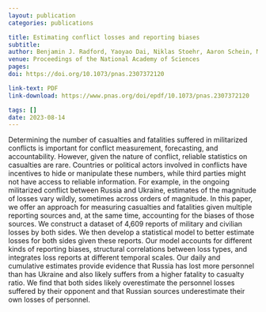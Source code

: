 ```yaml
---
layout: publication
categories: publications

title: Estimating conflict losses and reporting biases
subtitle: 
author: Benjamin J. Radford, Yaoyao Dai, Niklas Stoehr, Aaron Schein, Mya Fernandez, Hanif Sajid
venue: Proceedings of the National Academy of Sciences
pages: 
doi: https://doi.org/10.1073/pnas.2307372120

link-text: PDF
link-download: https://www.pnas.org/doi/epdf/10.1073/pnas.2307372120

tags: []
date: 2023-08-14
---
```


Determining the number of casualties and fatalities suffered in militarized conflicts is important for conflict measurement, forecasting, and accountability. However, given the nature of conflict, reliable statistics on casualties are rare. Countries or political actors involved in conflicts have incentives to hide or manipulate these numbers, while third parties might not have access to reliable information. For example, in the ongoing militarized conflict between Russia and Ukraine, estimates of the magnitude of losses vary wildly, sometimes across orders of magnitude. In this paper, we offer an approach for measuring casualties and fatalities given multiple reporting sources and, at the same time, accounting for the biases of those sources. We construct a dataset of 4,609 reports of military and civilian losses by both sides. We then develop a statistical model to better estimate losses for both sides given these reports. Our model accounts for different kinds of reporting biases, structural correlations between loss types, and integrates loss reports at different temporal scales. Our daily and cumulative estimates provide evidence that Russia has lost more personnel than has Ukraine and also likely suffers from a higher fatality to casualty ratio. We find that both sides likely overestimate the personnel losses suffered by their opponent and that Russian sources underestimate their own losses of personnel.
